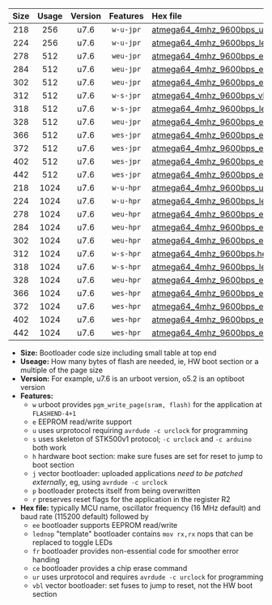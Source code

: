 |Size|Usage|Version|Features|Hex file|
|:-:|:-:|:-:|:-:|:--|
|218|256|u7.6|`w-u-jpr`|[atmega64_4mhz_9600bps_ur_vbl.hex](https://raw.githubusercontent.com/stefanrueger/urboot/main/atmega64_4mhz_9600bps_ur_vbl.hex)|
|224|256|u7.6|`w-u-jpr`|[atmega64_4mhz_9600bps_lednop_ur_vbl.hex](https://raw.githubusercontent.com/stefanrueger/urboot/main/atmega64_4mhz_9600bps_lednop_ur_vbl.hex)|
|278|512|u7.6|`weu-jpr`|[atmega64_4mhz_9600bps_ee_ur_vbl.hex](https://raw.githubusercontent.com/stefanrueger/urboot/main/atmega64_4mhz_9600bps_ee_ur_vbl.hex)|
|284|512|u7.6|`weu-jpr`|[atmega64_4mhz_9600bps_ee_lednop_ur_vbl.hex](https://raw.githubusercontent.com/stefanrueger/urboot/main/atmega64_4mhz_9600bps_ee_lednop_ur_vbl.hex)|
|302|512|u7.6|`weu-jpr`|[atmega64_4mhz_9600bps_ee_lednop_fr_ur_vbl.hex](https://raw.githubusercontent.com/stefanrueger/urboot/main/atmega64_4mhz_9600bps_ee_lednop_fr_ur_vbl.hex)|
|312|512|u7.6|`w-s-jpr`|[atmega64_4mhz_9600bps_vbl.hex](https://raw.githubusercontent.com/stefanrueger/urboot/main/atmega64_4mhz_9600bps_vbl.hex)|
|318|512|u7.6|`w-s-jpr`|[atmega64_4mhz_9600bps_lednop_vbl.hex](https://raw.githubusercontent.com/stefanrueger/urboot/main/atmega64_4mhz_9600bps_lednop_vbl.hex)|
|328|512|u7.6|`weu-jpr`|[atmega64_4mhz_9600bps_ee_lednop_fr_ce_ur_vbl.hex](https://raw.githubusercontent.com/stefanrueger/urboot/main/atmega64_4mhz_9600bps_ee_lednop_fr_ce_ur_vbl.hex)|
|366|512|u7.6|`wes-jpr`|[atmega64_4mhz_9600bps_ee_vbl.hex](https://raw.githubusercontent.com/stefanrueger/urboot/main/atmega64_4mhz_9600bps_ee_vbl.hex)|
|372|512|u7.6|`wes-jpr`|[atmega64_4mhz_9600bps_ee_lednop_vbl.hex](https://raw.githubusercontent.com/stefanrueger/urboot/main/atmega64_4mhz_9600bps_ee_lednop_vbl.hex)|
|402|512|u7.6|`wes-jpr`|[atmega64_4mhz_9600bps_ee_lednop_fr_vbl.hex](https://raw.githubusercontent.com/stefanrueger/urboot/main/atmega64_4mhz_9600bps_ee_lednop_fr_vbl.hex)|
|442|512|u7.6|`wes-jpr`|[atmega64_4mhz_9600bps_ee_lednop_fr_ce_vbl.hex](https://raw.githubusercontent.com/stefanrueger/urboot/main/atmega64_4mhz_9600bps_ee_lednop_fr_ce_vbl.hex)|
|218|1024|u7.6|`w-u-hpr`|[atmega64_4mhz_9600bps_ur.hex](https://raw.githubusercontent.com/stefanrueger/urboot/main/atmega64_4mhz_9600bps_ur.hex)|
|224|1024|u7.6|`w-u-hpr`|[atmega64_4mhz_9600bps_lednop_ur.hex](https://raw.githubusercontent.com/stefanrueger/urboot/main/atmega64_4mhz_9600bps_lednop_ur.hex)|
|278|1024|u7.6|`weu-hpr`|[atmega64_4mhz_9600bps_ee_ur.hex](https://raw.githubusercontent.com/stefanrueger/urboot/main/atmega64_4mhz_9600bps_ee_ur.hex)|
|284|1024|u7.6|`weu-hpr`|[atmega64_4mhz_9600bps_ee_lednop_ur.hex](https://raw.githubusercontent.com/stefanrueger/urboot/main/atmega64_4mhz_9600bps_ee_lednop_ur.hex)|
|302|1024|u7.6|`weu-hpr`|[atmega64_4mhz_9600bps_ee_lednop_fr_ur.hex](https://raw.githubusercontent.com/stefanrueger/urboot/main/atmega64_4mhz_9600bps_ee_lednop_fr_ur.hex)|
|312|1024|u7.6|`w-s-hpr`|[atmega64_4mhz_9600bps.hex](https://raw.githubusercontent.com/stefanrueger/urboot/main/atmega64_4mhz_9600bps.hex)|
|318|1024|u7.6|`w-s-hpr`|[atmega64_4mhz_9600bps_lednop.hex](https://raw.githubusercontent.com/stefanrueger/urboot/main/atmega64_4mhz_9600bps_lednop.hex)|
|328|1024|u7.6|`weu-hpr`|[atmega64_4mhz_9600bps_ee_lednop_fr_ce_ur.hex](https://raw.githubusercontent.com/stefanrueger/urboot/main/atmega64_4mhz_9600bps_ee_lednop_fr_ce_ur.hex)|
|366|1024|u7.6|`wes-hpr`|[atmega64_4mhz_9600bps_ee.hex](https://raw.githubusercontent.com/stefanrueger/urboot/main/atmega64_4mhz_9600bps_ee.hex)|
|372|1024|u7.6|`wes-hpr`|[atmega64_4mhz_9600bps_ee_lednop.hex](https://raw.githubusercontent.com/stefanrueger/urboot/main/atmega64_4mhz_9600bps_ee_lednop.hex)|
|402|1024|u7.6|`wes-hpr`|[atmega64_4mhz_9600bps_ee_lednop_fr.hex](https://raw.githubusercontent.com/stefanrueger/urboot/main/atmega64_4mhz_9600bps_ee_lednop_fr.hex)|
|442|1024|u7.6|`wes-hpr`|[atmega64_4mhz_9600bps_ee_lednop_fr_ce.hex](https://raw.githubusercontent.com/stefanrueger/urboot/main/atmega64_4mhz_9600bps_ee_lednop_fr_ce.hex)|

- **Size:** Bootloader code size including small table at top end
- **Useage:** How many bytes of flash are needed, ie, HW boot section or a multiple of the page size
- **Version:** For example, u7.6 is an urboot version, o5.2 is an optiboot version
- **Features:**
  + `w` urboot provides `pgm_write_page(sram, flash)` for the application at `FLASHEND-4+1`
  + `e` EEPROM read/write support
  + `u` uses urprotocol requiring `avrdude -c urclock` for programming
  + `s` uses skeleton of STK500v1 protocol; `-c urclock` and `-c arduino` both work
  + `h` hardware boot section: make sure fuses are set for reset to jump to boot section
  + `j` vector bootloader: uploaded applications *need to be patched externally*, eg, using `avrdude -c urclock`
  + `p` bootloader protects itself from being overwritten
  + `r` preserves reset flags for the application in the register R2
- **Hex file:** typically MCU name, oscillator frequency (16 MHz default) and baud rate (115200 default) followed by
  + `ee` bootloader supports EEPROM read/write
  + `lednop` "template" bootloader contains `mov rx,rx` nops that can be replaced to toggle LEDs
  + `fr` bootloader provides non-essential code for smoother error handing
  + `ce` bootloader provides a chip erase command
  + `ur` uses urprotocol and requires `avrdude -c urclock` for programming
  + `vbl` vector bootloader: set fuses to jump to reset, not the HW boot section
